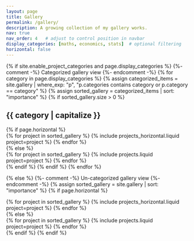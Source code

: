 ```yaml
---
layout: page
title: Gallery
permalink: /gallery/
description: A growing collection of my gallery works.
nav: true
nav_order: 4   # adjust to control position in navbar
display_categories: [maths, economics, stats]  # optional filtering
horizontal: false
---
```


<!--
This page lists items from the /_gallery collection.
Make sure _config.yml includes:

collections:
  gallery:
    output: true
    permalink: /gallery/:name/

And put Markdown files in /_gallery/ with front matter like:

---
title: "Spectral Theorem Poster"
category: maths
importance: 5
image: /assets/img/spectral.png
url: /gallery/spectral-theorem/
---

-->

<div class="projects">

{% if site.enable_project_categories and page.display_categories %}
  {%- comment -%} Categorized gallery view {%- endcomment -%}
  {% for category in page.display_categories %}
    {% assign categorized_items = site.gallery | where_exp: "p", "p.categories contains category or p.category == category" %}
    {% assign sorted_gallery = categorized_items | sort: "importance" %}
    {% if sorted_gallery.size > 0 %}
      <h2 id="{{ category }}" class="category">{{ category | capitalize }}</h2>
      {% if page.horizontal %}
        <div class="container">
          <div class="row row-cols-1 row-cols-md-2">
            {% for project in sorted_gallery %}
              {% include projects_horizontal.liquid project=project %}
            {% endfor %}
          </div>
        </div>
      {% else %}
        <div class="row row-cols-1 row-cols-md-3">
          {% for project in sorted_gallery %}
            {% include projects.liquid project=project %}
          {% endfor %}
        </div>
      {% endif %}
    {% endif %}
  {% endfor %}

{% else %}
  {%- comment -%} Un-categorized gallery view {%- endcomment -%}
  {% assign sorted_gallery = site.gallery | sort: "importance" %}
  {% if page.horizontal %}
    <div class="container">
      <div class="row row-cols-1 row-cols-md-2">
        {% for project in sorted_gallery %}
          {% include projects_horizontal.liquid project=project %}
        {% endfor %}
      </div>
    </div>
  {% else %}
    <div class="row row-cols-1 row-cols-md-3">
      {% for project in sorted_gallery %}
        {% include projects.liquid project=project %}
      {% endfor %}
    </div>
  {% endif %}
{% endif %}
</div>

